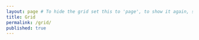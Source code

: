 ```yaml
---
layout: page # To hide the grid set this to 'page', to show it again, set this to 'festival-grid'
title: Grid
permalink: /grid/
published: true
---
```

